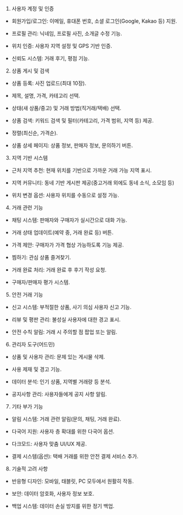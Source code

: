 1. 사용자 계정 및 인증
- 회원가입/로그인: 이메일, 휴대폰 번호, 소셜 로그인(Google, Kakao 등) 지원.
  
- 프로필 관리: 닉네임, 프로필 사진, 소개글 수정 기능.
  
- 위치 인증: 사용자 지역 설정 및 GPS 기반 인증.
  
- 신뢰도 시스템: 거래 후기, 평점 기능.
  
2. 상품 게시 및 검색
- 상품 등록: 사진 업로드(최대 10장).
  
- 제목, 설명, 가격, 카테고리 선택.

- 상태(새 상품/중고) 및 거래 방법(직거래/택배) 선택.
  
- 상품 검색: 키워드 검색 및 필터(카테고리, 가격 범위, 지역 등) 제공.
  
- 정렬(최신순, 가격순).
  
- 상품 상세 페이지: 상품 정보, 판매자 정보, 문의하기 버튼.
  
3. 지역 기반 시스템
- 근처 지역 추천: 현재 위치를 기반으로 가까운 거래 가능 지역 표시.
  
- 지역 커뮤니티: 동네 기반 게시판 제공(중고거래 외에도 동네 소식, 소모임 등)
  
- 위치 변경 옵션: 사용자 위치를 수동으로 설정 가능.
  
4. 거래 관련 기능
- 채팅 시스템: 판매자와 구매자가 실시간으로 대화 가능.
  
- 거래 상태 업데이트(예약 중, 거래 완료 등) 버튼.
  
- 가격 제안: 구매자가 가격 협상 가능하도록 기능 제공.

- 찜하기: 관심 상품 즐겨찾기.
  
- 거래 완료 처리: 거래 완료 후 후기 작성 요청.
  
- 구매자/판매자 평가 시스템.
  
5. 안전 거래 기능
- 신고 시스템: 부적절한 상품, 사기 의심 사용자 신고 기능.
  
- 리뷰 및 평판 관리: 불성실 사용자에 대한 경고 표시.
  
- 안전 수칙 알림: 거래 시 주의할 점 팝업 또는 알림.
  
6. 관리자 도구(어드민)
- 상품 및 사용자 관리: 문제 있는 게시물 삭제.
  
- 사용 제재 및 경고 기능.
 
- 데이터 분석: 인기 상품, 지역별 거래량 등 분석.
  
- 공지사항 관리: 사용자들에게 공지 사항 알림.
  
7. 기타 부가 기능
- 알림 시스템: 거래 관련 알림(문의, 채팅, 거래 완료).
  
- 다국어 지원: 사용자 층 확대를 위한 다국어 옵션.
  
- 다크모드: 사용자 맞춤 UI/UX 제공.
  
- 결제 시스템(옵션): 택배 거래를 위한 안전 결제 서비스 추가.
  
8. 기술적 고려 사항
- 반응형 디자인: 모바일, 태블릿, PC 모두에서 원활히 작동.
  
- 보안: 데이터 암호화, 사용자 정보 보호.
  
- 백업 시스템: 데이터 손실 방지를 위한 정기 백업.
